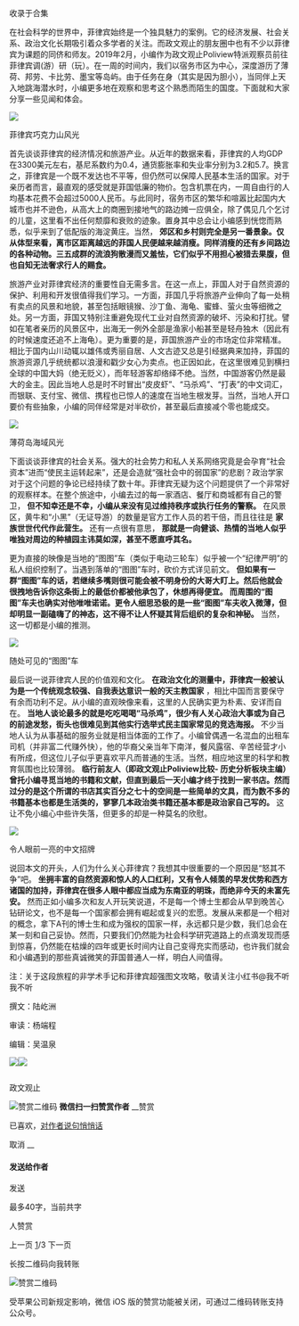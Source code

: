 

收录于合集

在社会科学的世界中，菲律宾始终是一个独具魅力的案例。它的经济发展、社会关系、政治文化长期吸引着众多学者的关注。而政文观止的朋友圈中也有不少以菲律宾为课题的同侪和师友。2019年2月，小编作为政文观止Poliview特派观察员前往菲律宾调(游）研（玩）。在一周的时间内，我们以宿务市区为中心，深度游历了薄荷、邦劳、卡比劳、墨宝等岛屿。由于任务在身（其实是因为胆小），当同伴上天入地跳海潜水时，小编更多地在观察和思考这个熟悉而陌生的国度。下面就和大家分享一些见闻和体会。

  

![](/images/457/2.jpeg)

菲律宾巧克力山风光

  

首先谈谈菲律宾的经济情况和旅游产业。从近年的数据来看，菲律宾的人均GDP在3300美元左右，基尼系数约为0.4，通货膨胀率和失业率分别为3.2和5.7。换言之，菲律宾是一个既不发达也不平等，但仍然可以保障人民基本生活的国家。对于亲历者而言，最直观的感受就是菲国低廉的物价。包含机票在内，一周自由行的人均基本花费不会超过5000人民币。与此同时，宿务市区的繁华和喧嚣比起国内大城市也并不逊色，从高大上的商圈到接地气的路边摊一应俱全，除了偶见几个乞讨的儿童，这里看不出任何颓靡和衰败的迹象。置身其中总会让小编感到恍惚而熟悉，似乎来到了低配版的海淀黄庄。当然，
**郊区和乡村则完全是另一番景象。仅从体型来看，离市区距离越远的菲国人民便越来越消瘦。同样消瘦的还有乡间路边的各种动物。三五成群的流浪狗散漫而又羞怯，它们似乎不用担心被猎去果腹，但也自知无法奢求行人的赐食。**

旅游产业对菲律宾经济的重要性自无需多言。在这一点上，菲国人对于自然资源的保护、利用和开发很值得我们学习。一方面，菲国几乎将旅游产业伸向了每一处稍有卖点的风景和地貌，甚至包括眼镜猴、沙丁鱼、海龟、蜜蜂、萤火虫等细微之处。另一方面，菲国又特别注重避免现代工业对自然资源的破坏、污染和打扰。譬如在笔者亲历的风景区中，出海无一例外全部是渔家小船甚至是轻舟独木（因此有的时候速度还追不上海龟）。更为重要的是，菲国旅游产业的市场定位非常精准。相比于国内山川动辄以雄伟或秀丽自居、人文古迹又总是引经据典来加持，菲国的旅游资源几乎统统都以浪漫和戳少女心为卖点。也正因如此，在这里很难见到横扫全球的中国大妈（绝无贬义），而年轻游客却络绎不绝。当然，中国游客仍然是最大的金主。因此当地人总是时不时冒出“皮皮虾”、“马杀鸡”、“打表”的中文词汇，而银联、支付宝、微信、携程也已惊人的速度在当地生根发芽。当然，当地人开口要价有些抽象，小编的同伴经常是对半砍价，甚至最后直接减个零也能成交。

  

![](/images/457/3.jpeg)

薄荷岛海域风光

  

下面谈谈菲律宾的社会关系。强大的社会势力和私人关系网络究竟是会孕育“社会资本”进而“使民主运转起来”，还是会造就“强社会中的弱国家”的悲剧？政治学家对于这个问题的争论已经持续了数十年。菲律宾无疑为这个问题提供了一个非常好的观察样本。在整个旅途中，小编去过的每一家酒店、餐厅和商城都有自己的警卫，
**但不知幸还是不幸，小编从来没有见过维持秩序或执行任务的警察。** 在风景区，黄牛和“小黑”（无证导游）的数量是官方工作人员的若干倍，而且往往是
**家族世世代代作此营生。** 还有一点很有意思， **那就是一向健谈、热情的当地人似乎唯独对周边的种植园主讳莫如深，甚至不愿直呼其名。**

更为直接的映像是当地的“图图”车（类似于电动三轮车）似乎被一个“纪律严明”的私人组织控制了。当遇到落单的“图图”车时，砍价方式详见前文。
**但如果有一群“图图”车的话，若继续多嘴则很可能会被不明身份的大哥大盯上。然后他就会很拽地告诉你这条街上的最低价都被他承包了，休想再得便宜。**
**而周围的“图图”车夫也确实对他唯唯诺诺。更令人细思恐极的是一些“图图”车夫收入微薄，但却明显一副磕嗨了的神态，这不得不让人怀疑其背后组织的复杂和神秘。**
当然，这一切都是小编的推测。

  

  

  

![](/images/457/4.jpeg)

  

  

随处可见的“图图”车

  

最后说一说菲律宾人民的价值观和文化。 **在政治文化的测量中，菲律宾一般被认为是一个传统观念较强、自我表达意识一般的天主教国家**
，相比中国而言要保守有余而功利不足。从小编的直观映像来看，这里的人民确实更为朴素、安详而自在。
**当地人谈论最多的就是吃吃喝喝“马杀鸡”，很少有人关心政治大事或为自己的前途发愁，街头也很难见到其他实行选举式民主国家常见的竞选海报。**
不少当地人认为从事基础的服务业就是相当体面的工作了。小编曾偶遇一名混血的出租车司机（并非富二代赚外快），他的华裔父亲当年下南洋，餐风露宿、辛苦经营才小有所成，但这位儿子似乎更喜欢平凡而普通的生活。当然，相应地这里的科学和教育氛围也比较薄弱。
**临行前友人（即政文观止Poliview比较-
历史分析板块主编）曾托小编寻觅当地的书籍和文献，但直到最后一天小编才终于找到一家书店。然而过分的是这个所谓的书店其实百分之七十的空间是一些简单的文具，而为数不多的书籍基本也都是生活类的，寥寥几本政治类书籍还基本都是政治家自己写的。**
这让不免小编心中些许失落，但更多的却是一种莫名的欣慰。

  

  

  

![](/images/457/5.jpeg)

  

令人眼前一亮的中文招牌

  

说回本文的开头，人们为什么关心菲律宾？我想其中很重要的一个原因是“怒其不争”吧。
**坐拥丰富的自然资源和惊人的人口红利，又有令人倾羡的早发优势和西方诸国的加持，菲律宾在很多人眼中都应当成为东南亚的明珠，而绝非今天的未富先安。**
然而正如小编多次和友人开玩笑说道，不是每一个博士生都会从早到晚苦心钻研论文，也不是每一个国家都会拥有崛起或复兴的宏愿。发展从来都是一个相对的概念，拿下A刊的博士生和成为强权的国家一样，永远都只是少数，我们总会在某一刻和自己妥协。然而，只要我们仍然能为社会科学研究道路上的点滴发现而感到惊喜，仍然能在枯燥的四年或更长时间内让自己变得充实而感动，也许我们就会和小编遇到的那些真诚微笑的菲国普通人一样，明白人间值得。

注：关于这段旅程的非学术手记和菲律宾超强图文攻略，敬请关注小红书@我不听我不听

撰文：陆屹洲

审读：杨端程

编辑：吴温泉

![](/images/457/6.jpeg)![](/images/457/7.jpeg)

  

![]()

政文观止

![赞赏二维码]() **微信扫一扫赞赏作者** __赞赏

已喜欢，[对作者说句悄悄话](javascript:;)

取消 __

#### 发送给作者

发送

最多40字，当前共字

[](javascript:;) 人赞赏

上一页 [1](javascript:;)/3 下一页

长按二维码向我转账

![赞赏二维码]()

受苹果公司新规定影响，微信 iOS 版的赞赏功能被关闭，可通过二维码转账支持公众号。

